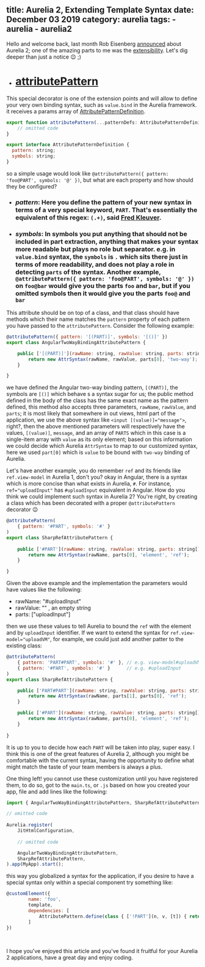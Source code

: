 title: Aurelia 2, Extending Template Syntax
date: December 03 2019
category: aurelia
tags:
    - aurelia
    - aurelia2
---

Hello and welcome back, last month Rob Eisenberg [announced](https://aurelia.io/blog/2019/10/31/aurelia-vnext-2019-fall-update/) about Aurelia 2; one of the amazing parts to me was the [extensibility](https://aurelia.io/blog/2019/10/31/aurelia-vnext-2019-fall-update/#extensibility). Let's dig deeper than just a notice :wink: ;)

* # [attributePattern](https://github.com/aurelia/aurelia/blob/master/packages/jit/src/attribute-pattern.ts#L443)

This special decorator is one of the extension points and will allow to define your very own binding syntax, such as `value.bind` in the Aurelia framework. it receives a params array of [AttributePatternDefinition](https://github.com/aurelia/aurelia/blob/master/packages/jit/src/attribute-pattern.ts#L4).

<!-- more -->

```js
export function attributePattern(...patternDefs: AttributePatternDefinition[]){
    // omitted code
}
```

```js
export interface AttributePatternDefinition {
  pattern: string;
  symbols: string;
}
```

so a simple usage would look like `@attributePattern({ pattern: 'foo@PART', symbols: '@' })`, but what are each property and how should they be configured?

* ### _pattern_: Here you define the pattern of your new syntax in terms of a very special keyword, `PART`. That's essentially the equivalent of this regex: `(.+)`, said [Fred Kleuver](https://github.com/fkleuver).

* ### _symbols_: In symbols you put anything that should not be included in part extraction, anything that makes your syntax more readable but plays no role but separator. **e.g.** in `value.bind` syntax, the `symbols` is `.` which sits there just in terms of more readability, and does not play a role in detecting `parts` of the syntax. Another example, `@attributePattern({ pattern: 'foo@PART', symbols: '@' })` on `foo@bar` would give you the parts `foo` and `bar`, but if you omitted symbols then it would give you the parts `foo@` and `bar`



This attribute should be on top of a class, and that class should have methods which their name matches the `pattern` property of each pattern you have passed to the `attributePattern`. Consider the following example:

```js
@attributePattern({ pattern: '[(PART)]', symbols: '[()]' })
export class AngularTwoWayBindingAttributePattern {

    public ['[(PART)]'](rawName: string, rawValue: string, parts: string[]): AttrSyntax {
        return new AttrSyntax(rawName, rawValue, parts[0], 'two-way');
    }

}
```

we have defined the Angular two-way binding pattern, `[(PART)]`, the symbols are `[()]` which behave s a syntax sugar for us; the public method defined in the body of the class has the same exact name as the pattern defined, this method also accepts three parameters, `rawName`, `rawValue`, and `parts`; it is most likely that somewhere in out views, html part of the application, we use the above syntax like `<input [(value)]="message">`, right?, then the above mentioned parameters will respectively have the values, `[(value)]`, `message`, and an array of `PARTS` which in this case is a single-item array with `value` as its only element; based on this information we could decide which Aurelia `AttrSyntax` to map to our customized syntax, here we used `part[0]` which is `value` to be bound with `two-way` binding of Aurelia.

Let's have another example, you do remember `ref` and its friends like `ref.view-model` in Aurelia 1, don't you? okay in Angular, there is a syntax which is more concise than what exists in Aurelia, `#`. For instance, `ref="uploadInput"` has `#uploadInput` equivalent in Angular. How do you think we could implement such syntax in Aurelia 2? You're right, by creating a class which has been decorated with a proper `@attributePattern` decorator :wink:

```js
@attributePattern(
    { pattern: '#PART', symbols: '#' }
)
export class SharpRefAttributePattern {
    
    public ['#PART'](rawName: string, rawValue: string, parts: string[]): AttrSyntax {
        return new AttrSyntax(rawName, parts[0], 'element', 'ref');
    }

}
```

Given the above example and the implementation the parameters would have values like the following:

* rawName: "#uploadInput"
* rawValue: "" , an empty string
* parts: ["uploadInput"]

then we use these values to tell Aurelia to bound the `ref` with the element and by `uploadInput` identifier. If we want to extend the syntax for `ref.view-model="uploadVM"`, for example, we could just add another patter to the existing class: 

```js
@attributePattern(
    { pattern: 'PART#PART', symbols: '#' }, // e.g. view-model#uploadVM
    { pattern: '#PART', symbols: '#' }      // e.g. #uploadInput
)
export class SharpRefAttributePattern {

    public ['PART#PART'](rawName: string, rawValue: string, parts: string[]): AttrSyntax {
        return new AttrSyntax(rawName, parts[1], parts[0], 'ref');
    }

    public ['#PART'](rawName: string, rawValue: string, parts: string[]): AttrSyntax {
        return new AttrSyntax(rawName, parts[0], 'element', 'ref');
    }
    
}
```

It is up to you to decide how each `PART` will be taken into play, super easy. I think this is one of the great features of Aurelia 2, although you might be comfortable with the current syntax, having the opportunity to define what might match the taste of your team members is always a plus.

One thing left! you cannot use these customization until you have registered them, to do so, got to the `main.ts`, or `.js` based on how you created your app, file and add lines like the following: 

```js
import { AngularTwoWayBindingAttributePattern, SharpRefAttributePattern } from './my-sample';

// omitted code
    
Aurelia.register(
    JitHtmlConfiguration, 
    
    // omitted code

    AngularTwoWayBindingAttributePattern, 
    SharpRefAttributePattern,
).app(MyApp).start();

```

this way you globalized a syntax for the application, if you desire to have a special syntax only within a special component try something like: 

```js
@customElement({ 
        name: 'foo',
        template, 
        dependencies: [
            AttributePattern.define(class { ['!PART'](n, v, [t]) { return new AttrSyntax(n, v, t, 'bind') } }
        ] 
})  
```
<br />

I hope you've enjoyed this article and you've found it fruitful for your Aurelia 2 applications, have a great day and enjoy coding.